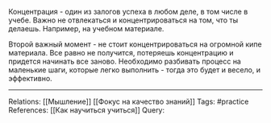 Концентрация - один из залогов успеха в любом деле, в том числе в учебе. Важно не отвлекаться и концентрироваться на том, что ты делаешь. Например, на учебном материале.

Второй важный момент - не стоит концентрироваться на огромной кипе материала. Все равно не получится, потеряешь концентрацию и придется начинать все заново. Необходимо разбивать процесс на маленькие шаги, которые легко выполнить - тогда это будет и весело, и эффективно. 

___
Relations: [[Мышление]] [[Фокус на качество знаний]] 
Tags: #practice 
References: [[Как научиться учиться]] 
Query: 